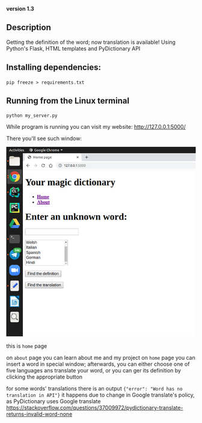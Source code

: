 **version 1.3**

## Description

Getting the definition of the word; now translation is available!
Using Python's Flask, HTML templates and PyDictionary API 


## Installing dependencies:
`pip freeze > requirements.txt`

## Running from the Linux terminal

`python my_server.py`  


While program is running you can visit my website:
http://127.0.0.1:5000/

There you'll see such window:

![](Picture/Screenshot.png)

this is `home` page

on `about` page you can learn about me and my project
on `home` page you can insert a word in special window; afterwards, you can either choose one of five languages ans translate your word, or you can ger its definition by clicking the appropriate button  

for some words' translations there is an output `{"error": "Word has no translation in API"}`
it happens due to change in Google translate's policy, as PyDictionary uses Google translate
https://stackoverflow.com/questions/37009972/pydictionary-translate-returns-invalid-word-none
